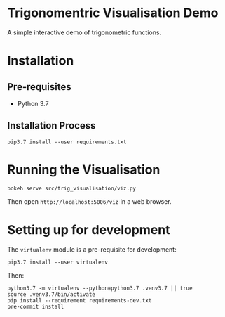 # Trigonomentric Visualisation Demo
A simple interactive demo of trigonometric functions.

# Installation
## Pre-requisites
* Python 3.7

## Installation Process
```
pip3.7 install --user requirements.txt
```

# Running the Visualisation
```
bokeh serve src/trig_visualisation/viz.py
```
Then open `http://localhost:5006/viz` in a web browser.

# Setting up for development
The `virtualenv` module is a pre-requisite for development:
```
pip3.7 install --user virtualenv
```

Then:
```
python3.7 -m virtualenv --python=python3.7 .venv3.7 || true
source .venv3.7/bin/activate
pip install --requirement requirements-dev.txt
pre-commit install
```